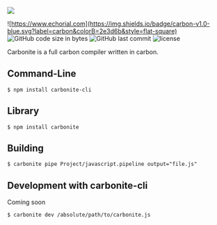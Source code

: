 ![](https://echorial.com/Images/Carbonite.png)

![https://www.echorial.com](https://img.shields.io/badge/carbon-v1.0-blue.svg?label=carbon&colorB=2e3d6b&style=flat-square)
![GitHub code size in bytes](https://img.shields.io/github/languages/code-size/Echorial/carbonite.svg?style=flat-square)
![GitHub last commit](https://img.shields.io/github/last-commit/Echorial/carbonite.svg?style=flat-square)
![license](https://img.shields.io/github/license/Echorial/carbonite.svg?style=flat-square)

Carbonite is a full carbon compiler written in carbon.

## Command-Line
```
$ npm install carbonite-cli
```
## Library
```
$ npm install carbonite
```

## Building
```
$ carbonite pipe Project/javascript.pipeline output="file.js"
```
## Development with carbonite-cli
Coming soon
```
$ carbonite dev /absolute/path/to/carbonite.js
```